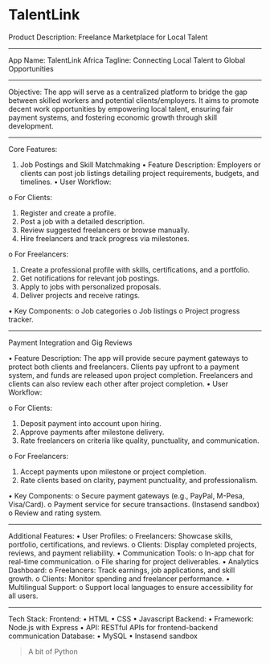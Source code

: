 # TalentLink
Product Description: Freelance Marketplace for Local Talent
________________________________________
App Name: TalentLink Africa
Tagline: Connecting Local Talent to Global Opportunities
________________________________________
Objective:
The app will serve as a centralized platform to bridge the gap between skilled workers and potential clients/employers. It aims to promote decent work opportunities by empowering local talent, ensuring fair payment systems, and fostering economic growth through skill development.
________________________________________
Core Features:
1. Job Postings and Skill Matchmaking
•	Feature Description:
Employers or clients can post job listings detailing project requirements, budgets, and timelines. 
•	User Workflow:

o	For Clients:
1.	Register and create a profile.
2.	Post a job with a detailed description.
3.	Review suggested freelancers or browse manually.
4.	Hire freelancers and track progress via milestones.
   
o	For Freelancers:
1.	Create a professional profile with skills, certifications, and a portfolio.
2.	Get notifications for relevant job postings.
3.	Apply to jobs with personalized proposals.
4.	Deliver projects and receive ratings.

   
•	Key Components:
o	Job categories
o	Job listings
o	Project progress tracker.
________________________________________
 Payment Integration and Gig Reviews
 
•	Feature Description:
The app will provide secure payment gateways to protect both clients and freelancers. Clients pay upfront to a payment system, and funds are released upon project completion. Freelancers and clients can also review each other after project completion.
•	User Workflow:

o	For Clients:
1.	Deposit payment into account upon hiring.
2.	Approve payments after milestone delivery.
3.	Rate freelancers on criteria like quality, punctuality, and communication.

   
o	For Freelancers:
1.	Accept payments upon milestone or project completion.
2.	Rate clients based on clarity, payment punctuality, and professionalism.

   
•	Key Components:
o	Secure payment gateways (e.g., PayPal,  M-Pesa, Visa/Card).
o	Payment service for secure transactions. (Instasend sandbox)
o	Review and rating system.
________________________________________

Additional Features:
•	User Profiles:
o	Freelancers: Showcase skills, portfolio, certifications, and reviews.
o	Clients: Display completed projects, reviews, and payment reliability.
•	Communication Tools:
o	In-app chat for real-time communication.
o	File sharing for project deliverables.
•	Analytics Dashboard:
o	Freelancers: Track earnings, job applications, and skill growth.
o	Clients: Monitor spending and freelancer performance.
•	Multilingual Support:
o	Support local languages to ensure accessibility for all users.
________________________________________
Tech Stack:
Frontend:
•	HTML
•	CSS
•	Javascript
Backend:
•	Framework: Node.js with Express
•	API: RESTful APIs for frontend-backend communication
Database:
•	MySQL
•	Instasend sandbox
> A bit of Python
